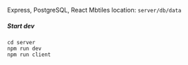 Express, PostgreSQL, React
Mbtiles location: `server/db/data` 
##### Start dev
```
cd server
npm run dev
npm run client

```
